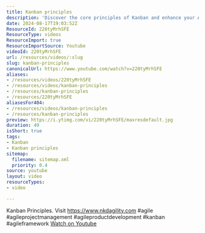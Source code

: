 ```yaml
---
title: Kanban principles
description: 'Discover the core principles of Kanban and enhance your Agile project management skills. Watch now! #agile #kanban #agileframework'
date: 2024-08-17T19:03:52Z
ResourceId: 220tyMrhSFE
ResourceType: videos
ResourceImport: true
ResourceImportSource: Youtube
videoId: 220tyMrhSFE
url: /resources/videos/:slug
slug: kanban-principles
canonicalUrl: https://www.youtube.com/watch?v=220tyMrhSFE
aliases:
- /resources/videos/220tyMrhSFE
- /resources/videos/kanban-principles
- /resources/kanban-principles
- /resources/220tyMrhSFE
aliasesFor404:
- /resources/videos/kanban-principles
- /resources/kanban-principles
preview: https://i.ytimg.com/vi/220tyMrhSFE/maxresdefault.jpg
duration: 49
isShort: true
tags:
- Kanban
- Kanban principles
sitemap:
  filename: sitemap.xml
  priority: 0.4
source: youtube
layout: video
resourceTypes:
- video

---
```

 Kanban Principles. Visit https://www.nkdagility.com #agile #agileprojectmanagement #agileproductdevelopment #kanban #agileframework 
 [Watch on Youtube](https://www.youtube.com/watch?v=220tyMrhSFE)
